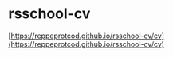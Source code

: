 # rsschool-cv

[https://reppeprotcod.github.io/rsschool-cv/cv](https://reppeprotcod.github.io/rsschool-cv/cv)